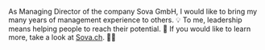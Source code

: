 As Managing Director of the company Sova GmbH, I would like to bring my many years of management experience to others. 💡
To me, leadership means helping people to reach their potential. 🚀
If you would like to learn more, take a look at [Sova.ch](https://sova.ch). 💁‍♀️
